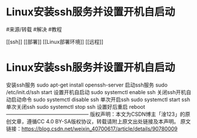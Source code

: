 # Linux安装ssh服务并设置开机自启动


#来源/转载
#解决 
#教程 


[[ssh]]
[[部署]]
[[Linux部署环境]]
[[远程]]


# Linux安装ssh服务并设置开机自启动

安装ssh服务
sudo apt-get install openssh-server
启动ssh服务
sudo /etc/init.d/ssh start
设置开机自启动
sudo systemctl enable ssh
关闭ssh开机自动启动命令
sudo systemctl disable ssh
单次开启ssh
sudo systemctl start ssh
单次关闭ssh
sudo systemctl stop ssh
设置好后重启
reboot
————————————————
版权声明：本文为CSDN博主「淦123」的原创文章，遵循CC 4.0 BY-SA版权协议，转载请附上原文出处链接及本声明。
原文链接：https://blog.csdn.net/weixin_40700617/article/details/90780009